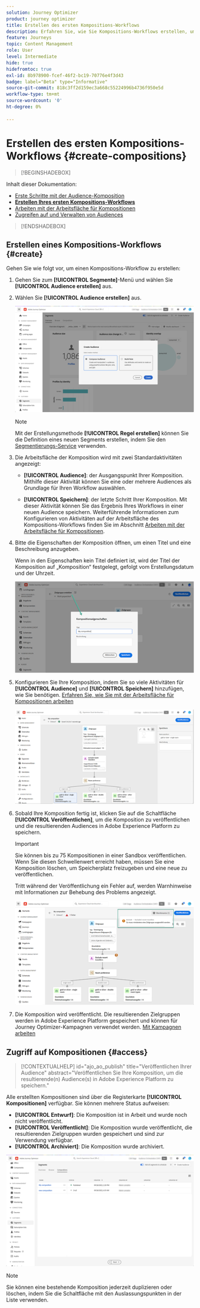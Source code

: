 ```yaml
---
solution: Journey Optimizer
product: journey optimizer
title: Erstellen des ersten Kompositions-Workflows
description: Erfahren Sie, wie Sie Kompositions-Workflows erstellen, um bestehende Audiences zu kombinieren und anzuordnen.
feature: Journeys
topic: Content Management
role: User
level: Intermediate
hide: true
hidefromtoc: true
exl-id: 8b978900-fcef-46f2-bc19-70776e4f3d43
badge: label="Beta" type="Informative"
source-git-commit: 818c3ff2d159ec3a668c55224996b4736f950e5d
workflow-type: tm+mt
source-wordcount: '0'
ht-degree: 0%

---
```


# Erstellen des ersten Kompositions-Workflows {#create-compositions}

>[!BEGINSHADEBOX]

Inhalt dieser Dokumentation:

* [Erste Schritte mit der Audience-Komposition](get-started-audience-orchestration.md)
* **[Erstellen Ihres ersten Kompositions-Workflows](create-compositions.md)**
* [Arbeiten mit der Arbeitsfläche für Kompositionen](composition-canvas.md)
* [Zugreifen auf und Verwalten von Audiences](access-audiences.md)

>[!ENDSHADEBOX]

## Erstellen eines Kompositions-Workflows {#create}

Gehen Sie wie folgt vor, um einen Kompositions-Workflow zu erstellen:

1. Gehen Sie zum **[!UICONTROL Segmente]**-Menü und wählen Sie **[!UICONTROL Audience erstellen]** aus.

1. Wählen Sie **[!UICONTROL Audience erstellen]** aus.

   ![](assets/audiences-create.png)

   >[!NOTE]
   >
   >Mit der Erstellungsmethode **[!UICONTROL Regel erstellen]** können Sie die Definition eines neuen Segments erstellen, indem Sie den [Segmentierungs-Service](https://experienceleague.adobe.com/docs/experience-platform/segmentation/ui/overview.html?lang=de) verwenden.

1. Die Arbeitsfläche der Komposition wird mit zwei Standardaktivitäten angezeigt:

   * **[!UICONTROL Audience]**: der Ausgangspunkt Ihrer Komposition. Mithilfe dieser Aktivität können Sie eine oder mehrere Audiences als Grundlage für Ihren Workflow auswählen.

   * **[!UICONTROL Speichern]**: der letzte Schritt Ihrer Komposition. Mit dieser Aktivität können Sie das Ergebnis Ihres Workflows in einer neuen Audience speichern.
   Weiterführende Informationen zum Konfigurieren von Aktivitäten auf der Arbeitsfläche des Kompositions-Workflows finden Sie im Abschnitt [Arbeiten mit der Arbeitsfläche für Kompositionen](composition-canvas.md).

1. Bitte die Eigenschaften der Komposition öffnen, um einen Titel und eine Beschreibung anzugeben.

   Wenn in den Eigenschaften kein Titel definiert ist, wird der Titel der Komposition auf „Komposition“ festgelegt, gefolgt vom Erstellungsdatum und der Uhrzeit.

   ![](assets/audiences-properties.png)

1. Konfigurieren Sie Ihre Komposition, indem Sie so viele Aktivitäten für **[!UICONTROL Audience]** und **[!UICONTROL Speichern]** hinzufügen, wie Sie benötigen. [Erfahren Sie, wie Sie mit der Arbeitsfläche für Kompositionen arbeiten](composition-canvas.md)

   ![](assets/audiences-publish.png)

1. Sobald Ihre Komposition fertig ist, klicken Sie auf die Schaltfläche **[!UICONTROL Veröffentlichen]**, um die Komposition zu veröffentlichen und die resultierenden Audiences in Adobe Experience Platform zu speichern.

   >[!IMPORTANT]
   >
   >Sie können bis zu 75 Kompositionen in einer Sandbox veröffentlichen. Wenn Sie diesen Schwellenwert erreicht haben, müssen Sie eine Komposition löschen, um Speicherplatz freizugeben und eine neue zu veröffentlichen.

   Tritt während der Veröffentlichung ein Fehler auf, werden Warnhinweise mit Informationen zur Behebung des Problems angezeigt.

   ![](assets/audiences-alerts.png)

1. Die Komposition wird veröffentlicht. Die resultierenden Zielgruppen werden in Adobe Experience Platform gespeichert und können für Journey Optimizer-Kampagnen verwendet werden. [Mit Kampagnen arbeiten](../campaigns/get-started-with-campaigns.md)

## Zugriff auf Kompositionen {#access}

>[!CONTEXTUALHELP]
>id="ajo_ao_publish"
>title="Veröffentlichen Ihrer Audience"
>abstract="Veröffentlichen Sie Ihre Komposition, um die resultierende(n) Audience(s) in Adobe Experience Platform zu speichern."

Alle erstellten Kompositionen sind über die Registerkarte **[!UICONTROL Kompositionen]** verfügbar. Sie können mehrere Status aufweisen:

* **[!UICONTROL Entwurf]**: Die Komposition ist in Arbeit und wurde noch nicht veröffentlicht.
* **[!UICONTROL Veröffentlicht]**: Die Komposition wurde veröffentlicht, die resultierenden Zielgruppen wurden gespeichert und sind zur Verwendung verfügbar.
* **[!UICONTROL Archiviert]**: Die Komposition wurde archiviert.

![](assets/audiences-compositions.png)

>[!NOTE]
>
>Sie können eine bestehende Komposition jederzeit duplizieren oder löschen, indem Sie die Schaltfläche mit den Auslassungspunkten in der Liste verwenden.
